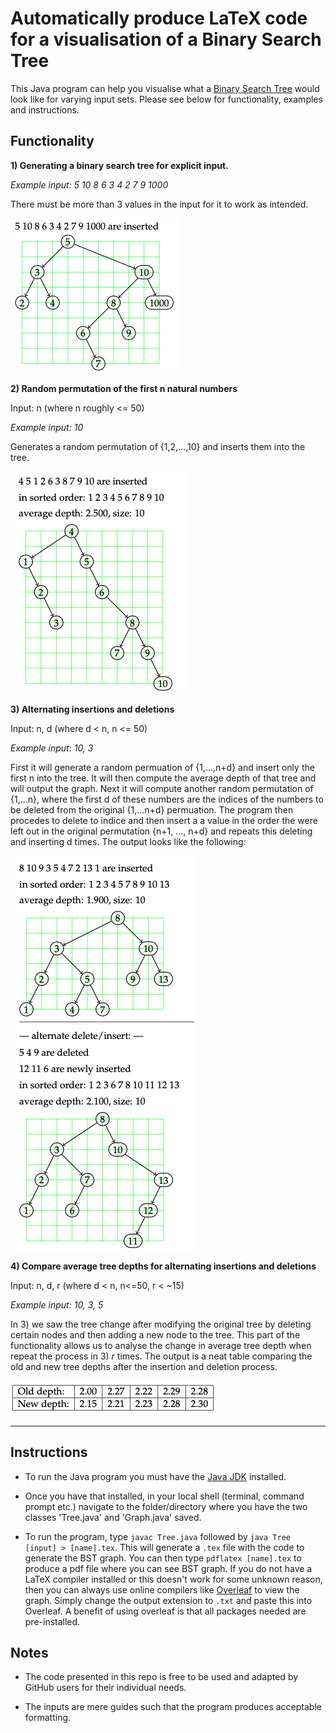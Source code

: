 # Automatically produce LaTeX code for a visualisation of a Binary Search Tree

This Java program can help you visualise what a [Binary Search Tree](https://en.wikipedia.org/wiki/Binary_search_tree) would look like for varying input sets.
Please see below for functionality, examples and instructions.

## Functionality

**1) Generating a binary search tree for explicit input.**

*Example input: 5 10 8 6 3 4 2 7 9 1000* 

There must be more than 3 values in the input for it to work as intended.

![Ex1](images/ex1.png)

**2) Random permutation of the first n natural numbers**

Input: n (where n roughly <= 50)

*Example input: 10*

Generates a random permutation of {1,2,...,10} and inserts them into the tree.

![Ex2](images/2.png)

**3) Alternating insertions and deletions**

Input: n, d (where d < n, n <= 50)

*Example input: 10, 3* 

First it will generate a random permuation of {1,...,n+d} and insert only the first n into the tree.
It will then compute the average depth of that tree and will output the graph. Next it will compute another random permutation of {1,...n}, where the first d of these numbers are the indices of the numbers to be deleted from the original {1,...n+d} permuation. The program then procedes to delete to indice and then insert a 
a value in the order the were left out in the original permutation {n+1, ..., n+d} and repeats this deleting and inserting d times. The output looks like the following:

![Ex3](images/3.png)

**4) Compare average tree depths for alternating insertions and deletions**

Input: n, d, r (where d < n, n<=50, r < ~15)

*Example input: 10, 3, 5*

In 3) we saw the tree change after modifying the original tree by deleting certain nodes and then adding a new node to the tree.
This part of the functionality allows us to analyse the change in average tree depth when repeat the process in 3) *r* times.
The output is a neat table comparing the old and new tree depths after the insertion and deletion process. 

![Ex4](images/4.png)
___
## Instructions

- To run the Java program you must have the [Java JDK](https://adoptopenjdk.net/releases.html) installed.

- Once you have that installed, in your local shell (terminal, command prompt etc.) navigate to the folder/directory where you have the two classes 'Tree.java' and 'Graph.java' saved.

- To run the program, type ``javac Tree.java`` followed by ``java Tree [input] > [name].tex``. This will generate a ``.tex`` file with the code to generate the BST graph. You can then type ``pdflatex [name].tex`` to produce a pdf file where you can see BST graph.
If you do not have a LaTeX compiler installed or this doesn't work for some unknown reason, then you can always use online compilers like [Overleaf](https://www.overleaf.com/) to view the graph. Simply change the output extension to `.txt` and paste this into Overleaf. A benefit of using overleaf is that all packages needed are pre-installed.

## Notes
- The code presented in this repo is free to be used and adapted by GitHub users for their individual needs.

- The inputs are mere guides such that the program produces acceptable formatting.

